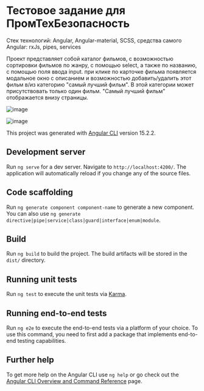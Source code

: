# Тестовое задание для ПромТехБезопасность

Стек технологий:
Angular, Angular-material, SCSS, средства самого Angular: rxJs, pipes, services

Проект представляет собой каталог фильмов, с возможностью сортировки фильмов по жанру, с помощью select, а также по названию, с помощью поля ввода input.
при клике по карточке фильма появляется модальное окно с описанием и возможностью добавить/удалить этот фильм в/из категорию "самый лучший фильм". В этой категории может присутствовать только один фильм. "Самый лучший фильм" отображается внизу страницы. 

![image](https://user-images.githubusercontent.com/102058870/225305127-22af313b-9c9e-4a13-9ef9-9e2c5daa3494.png)

![image](https://user-images.githubusercontent.com/102058870/225305337-3c787efa-e3a0-4a6b-9008-ab901cd1112a.png)



This project was generated with [Angular CLI](https://github.com/angular/angular-cli) version 15.2.2.

## Development server

Run `ng serve` for a dev server. Navigate to `http://localhost:4200/`. The application will automatically reload if you change any of the source files.

## Code scaffolding

Run `ng generate component component-name` to generate a new component. You can also use `ng generate directive|pipe|service|class|guard|interface|enum|module`.

## Build

Run `ng build` to build the project. The build artifacts will be stored in the `dist/` directory.

## Running unit tests

Run `ng test` to execute the unit tests via [Karma](https://karma-runner.github.io).

## Running end-to-end tests

Run `ng e2e` to execute the end-to-end tests via a platform of your choice. To use this command, you need to first add a package that implements end-to-end testing capabilities.

## Further help

To get more help on the Angular CLI use `ng help` or go check out the [Angular CLI Overview and Command Reference](https://angular.io/cli) page.

